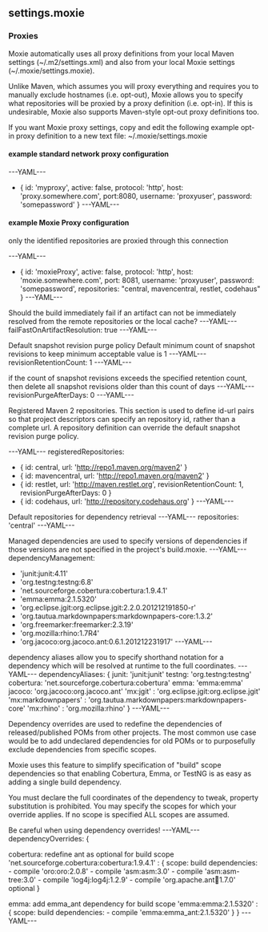 ## settings.moxie

### Proxies
Moxie automatically uses all proxy definitions from your local Maven settings
(~/.m2/settings.xml) and also from your local Moxie settings
(~/.moxie/settings.moxie).

Unlike Maven, which assumes you will proxy everything and requires
you to manually exclude hostnames (i.e. opt-out), Moxie allows you
to specify what repositories will be proxied by a proxy definition
(i.e. opt-in). If this is undesirable, Moxie also supports Maven-style
opt-out proxy definitions too. 

If you want Moxie proxy settings, copy and edit the following example
opt-in proxy definition to a new text file: ~/.moxie/settings.moxie

#### example standard network proxy configuration
---YAML---
- { id: 'myproxy', active: false, protocol: 'http', host: 'proxy.somewhere.com', port:8080, username: 'proxyuser', password: 'somepassword' }
---YAML---

#### example Moxie Proxy configuration
only the identified repositories are proxied through this connection

---YAML---
- { id: 'moxieProxy', active: false,	protocol: 'http', host: 'moxie.somewhere.com', port: 8081, username: 'proxyuser', password: 'somepassword', repositories: "central, mavencentral, restlet, codehaus" }
---YAML---

Should the build immediately fail if an artifact can not be immediately
resolved from the remote repositories or the local cache?
---YAML---
failFastOnArtifactResolution: true
---YAML---

Default snapshot revision purge policy
Default minimum count of snapshot revisions to keep
minimum acceptable value is 1
---YAML---
revisionRetentionCount: 1
---YAML---

if the count of snapshot revisions exceeds the specified retention count,
then delete all snapshot revisions older than this count of days
---YAML---
revisionPurgeAfterDays: 0
---YAML---

Registered Maven 2 repositories.  This section is used to define id-url
pairs so that project descriptors can specify an repository id, rather than
a complete url.  A repository definition can override the default snapshot
revision purge policy.

---YAML---
registeredRepositories:
- { id: central, url: 'http://repo1.maven.org/maven2' }
- { id: mavencentral, url: 'http://repo1.maven.org/maven2' }
- { id: restlet, url: 'http://maven.restlet.org', revisionRetentionCount: 1, revisionPurgeAfterDays: 0 }
- { id: codehaus, url: 'http://repository.codehaus.org' }
---YAML---

Default repositories for dependency retrieval
---YAML---
repositories: 'central'
---YAML---

Managed dependencies are used to specify versions of dependencies
if those versions are not specified in the project's build.moxie.
---YAML---
dependencyManagement:
- 'junit:junit:4.11'
- 'org.testng:testng:6.8'
- 'net.sourceforge.cobertura:cobertura:1.9.4.1'
- 'emma:emma:2.1.5320'
- 'org.eclipse.jgit:org.eclipse.jgit:2.2.0.201212191850-r'
- 'org.tautua.markdownpapers:markdownpapers-core:1.3.2'
- 'org.freemarker:freemarker:2.3.19'
- 'org.mozilla:rhino:1.7R4'
- 'org.jacoco:org.jacoco.ant:0.6.1.201212231917'
---YAML---

dependency aliases allow you to specify shorthand notation for a dependency
which will be resolved at runtime to the full coordinates.
---YAML---
dependencyAliases: {
	junit: 'junit:junit'
	testng: 'org.testng:testng'
	cobertura: 'net.sourceforge.cobertura:cobertura'
	emma: 'emma:emma'
	jacoco: 'org.jacoco:org.jacoco.ant'
	'mx:jgit' : 'org.eclipse.jgit:org.eclipse.jgit'
	'mx:markdownpapers' : 'org.tautua.markdownpapers:markdownpapers-core'
	'mx:rhino' : 'org.mozilla:rhino'
}
---YAML---

Dependency overrides are used to redefine the dependencies of released/published
POMs from other projects.  The most common use case would be to add undeclared
dependencies for old POMs or to purposefully exclude dependencies from specific scopes.

Moxie uses this feature to simplify specification of "build" scope dependencies so that
enabling Cobertura, Emma, or TestNG is as easy as adding a single build dependency.

You must declare the full coordinates of the dependency to tweak, property substitution
is prohibited.  You may specify the scopes for which your override applies.  If no scope
is specified ALL scopes are assumed.

Be careful when using dependency overrides!
---YAML---
dependencyOverrides: {

cobertura: redefine ant as optional for build scope
	'net.sourceforge.cobertura:cobertura:1.9.4.1' : {
		scope: build
		dependencies:
		- compile 'oro:oro:2.0.8'
		- compile 'asm:asm:3.0'
		- compile 'asm:asm-tree:3.0'
		- compile 'log4j:log4j:1.2.9'
		- compile 'org.apache.ant:ant:1.7.0' optional
	}

emma: add emma_ant dependency for build scope
    'emma:emma:2.1.5320' : {
		scope: build
		dependencies:
		- compile 'emma:emma_ant:2.1.5320'
	}
}
---YAML---